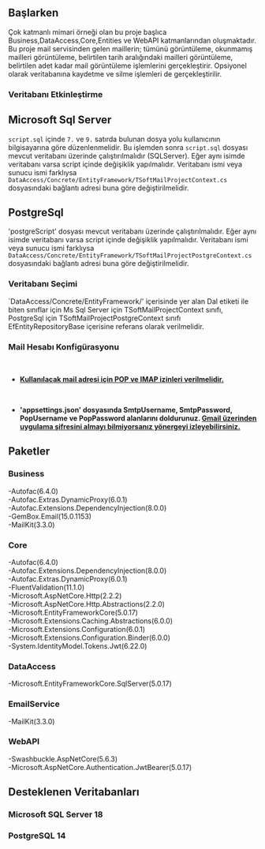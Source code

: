 ﻿## Başlarken

Çok katmanlı mimari örneği olan bu proje başlıca Business,DataAccess,Core,Entities ve WebAPI katmanlarından oluşmaktadır.
Bu proje mail servisinden gelen maillerin; tümünü görüntüleme, okunmamış mailleri görüntüleme, belirtilen tarih aralığındaki mailleri görüntüleme, belirtilen adet kadar mail görüntüleme işlemlerini gerçekleştirir.
Opsiyonel olarak veritabanına kaydetme ve silme işlemleri de gerçekleştirilir.

 ### Veritabanı Etkinleştirme

 ## Microsoft Sql Server
 `script.sql` içinde `7.` ve `9.` satırda bulunan dosya yolu kullanıcının bilgisayarına göre düzenlenmelidir. Bu işlemden sonra `script.sql` dosyası mevcut veritabanı üzerinde çalıştırılmalıdır (SQLServer).
  Eğer aynı isimde veritabanı varsa script içinde değişiklik yapılmalıdır. Veritabanı ismi veya sunucu ismi farklıysa `DataAccess/Concrete/EntityFramework/TSoftMailProjectContext.cs` dosyasındaki bağlantı adresi buna göre değiştirilmelidir.

  ## PostgreSql
  'postgreScript' dosyası mevcut veritabanı üzerinde çalıştırılmalıdır.
  Eğer aynı isimde veritabanı varsa script içinde değişiklik yapılmalıdır. Veritabanı ismi veya sunucu ismi farklıysa `DataAccess/Concrete/EntityFramework/TSoftMailProjectPostgreContext.cs` dosyasındaki bağlantı adresi buna göre değiştirilmelidir.

  ### Veritabanı Seçimi

`DataAccess/Concrete/EntityFramework/' içerisinde yer alan Dal etiketi ile biten sınıflar için Ms Sql Server için TSoftMailProjectContext sınıfı,
PostgreSql için TSoftMailProjectPostgreContext sınıfı EfEntityRepositoryBase içerisine referans olarak verilmelidir.

  ### Mail Hesabı Konfigürasyonu
  <br>

  - <b> [Kullanılacak mail adresi için POP ve IMAP izinleri verilmelidir.](https://support.google.com/a/answer/105694?hl=tr)  
  </b>
   <br>

  - <b> 'appsettings.json' dosyasında SmtpUsername, SmtpPassword, PopUsername ve PopPassword alanlarını doldurunuz. [Gmail üzerinden uygulama şifresini almayı bilmiyorsanız yönergeyi izleyebilirsiniz.](https://support.google.com/a/answer/105694?hl=tr)  
  </b>


## Paketler

### Business
-Autofac(6.4.0)<br/>
-Autofac.Extras.DynamicProxy(6.0.1)<br/>
-Autofac.Extensions.DependencyInjection(8.0.0)<br/>
-GemBox.Email(15.0.1153)<br/>
-MailKit(3.3.0)<br/>

### Core
-Autofac(6.4.0)<br/>
-Autofac.Extensions.DependencyInjection(8.0.0)<br/>
-Autofac.Extras.DynamicProxy(6.0.1)<br/>
-FluentValidation(11.1.0)<br/>
-Microsoft.AspNetCore.Http(2.2.2)<br/>
-Microsoft.AspNetCore.Http.Abstractions(2.2.0)<br/>
-Microsoft.EntityFrameworkCore(5.0.17)<br/>
-Microsoft.Extensions.Caching.Abstractions(6.0.0)<br/>
-Microsoft.Extensions.Configuration(6.0.1)<br/>
-Microsoft.Extensions.Configuration.Binder(6.0.0)<br/>
-System.IdentityModel.Tokens.Jwt(6.22.0)

### DataAccess
-Microsoft.EntityFrameworkCore.SqlServer(5.0.17)<br/>

### EmailService
-MailKit(3.3.0)

### WebAPI
-Swashbuckle.AspNetCore(5.6.3)<br/>
-Microsoft.AspNetCore.Authentication.JwtBearer(5.0.17)<br/>

## Desteklenen Veritabanları

### Microsoft SQL Server 18

### PostgreSQL 14

